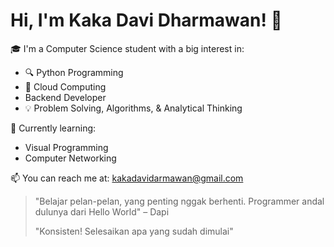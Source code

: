 # Hi, I'm Kaka Davi Dharmawan! 👋

🎓 I'm a Computer Science student with a big interest in:
- 🔍 Python Programming
- 🤖 Cloud Computing
- Backend Developer
- 💡 Problem Solving, Algorithms, & Analytical Thinking

🚀 Currently learning:
- Visual Programming
- Computer Networking

📫 You can reach me at: [kakadavidarmawan@gmail.com](mailto:kakadavidarmawan@gmail.com)

> "Belajar pelan-pelan, yang penting nggak berhenti. Programmer andal dulunya dari Hello World" – Dapi
>
> "Konsisten! Selesaikan apa yang sudah dimulai"
